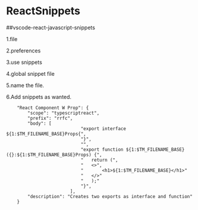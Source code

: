 # ReactSnippets

##vscode-react-javascript-snippets

1.file

2.preferences

3.use snippets

4.global snippet file

5.name the file.

6.Add snippets as wanted.

```
	"React Component W Prop": {
		"scope": "typescriptreact",
		"prefix": "rrfc",
		"body": [
							"export interface ${1:$TM_FILENAME_BASE}Props{",
							"}",
							"",
							"export function ${1:$TM_FILENAME_BASE}({}:${1:$TM_FILENAME_BASE}Props) {",
							"	return (",
							"	<>",
							"		<h1>${1:$TM_FILENAME_BASE}</h1>"
							"	</>"
							"	);"
							"}",
						],
		"description": "Creates two exports as interface and function"
	}
```
